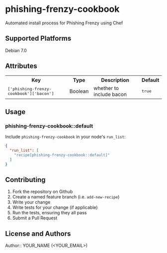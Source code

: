 phishing-frenzy-cookbook
========================

Automated install process for Phishing Frenzy using Chef

## Supported Platforms

Debian 7.0

## Attributes

<table>
  <tr>
    <th>Key</th>
    <th>Type</th>
    <th>Description</th>
    <th>Default</th>
  </tr>
  <tr>
    <td><tt>['phishing-frenzy-cookbook']['bacon']</tt></td>
    <td>Boolean</td>
    <td>whether to include bacon</td>
    <td><tt>true</tt></td>
  </tr>
</table>

## Usage

### phishing-frenzy-cookbook::default

Include `phishing-frenzy-cookbook` in your node's `run_list`:

```json
{
  "run_list": [
    "recipe[phishing-frenzy-cookbook::default]"
  ]
}
```

## Contributing

1. Fork the repository on Github
2. Create a named feature branch (i.e. `add-new-recipe`)
3. Write your change
4. Write tests for your change (if applicable)
5. Run the tests, ensuring they all pass
6. Submit a Pull Request

## License and Authors

Author:: YOUR_NAME (<YOUR_EMAIL>)
